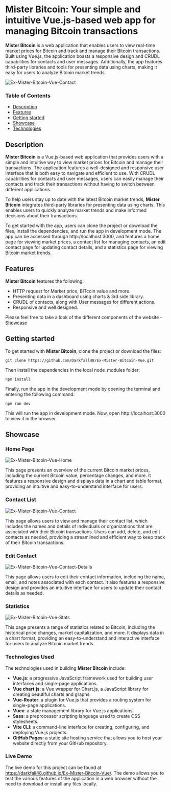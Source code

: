 # Mister Bitcoin: Your simple and intuitive Vue.js-based web app for managing Bitcoin transactions
**Mister Bitcoin** is a web application that enables users to view real-time market prices for Bitcoin and track and manage their Bitcoin transactions. Built using Vue.js, the application boasts a responsive design and CRUDL capabilities for contacts and user messages. Additionally, the app features third-party libraries and tools for presenting data using charts, making it easy for users to analyze Bitcoin market trends.

![Ex-Mister-Bitcoin-Vue-Contact](https://user-images.githubusercontent.com/35638060/220618641-80caebbf-c9bb-463a-bc23-1c000c2fa63f.png)

### Table of Contents
- [Description](#description)
- [Features](#features)
- [Getting started](#getting-started)
- [Showcase](#showcase)
- [Technologies](#technologies-used)

## Description
**Mister Bitcoin** is a Vue.js-based web application that provides users with a simple and intuitive way to view market prices for Bitcoin and manage their transactions. The application features a well-designed and responsive user interface that is both easy to navigate and efficient to use. With CRUDL capabilities for contacts and user messages, users can easily manage their contacts and track their transactions without having to switch between different applications.

To help users stay up to date with the latest Bitcoin market trends, **Mister Bitcoin** integrates third-party libraries for presenting data using charts. This enables users to quickly analyze market trends and make informed decisions about their transactions.

To get started with the app, users can clone the project or download the files, install the dependencies, and run the app in development mode. The app can be accessed through http://localhost:3000, and features a home page for viewing market prices, a contact list for managing contacts, an edit contact page for updating contact details, and a statistics page for viewing Bitcoin market trends.

## Features
**Mister Bitcoin** features the following:

<!-- - Simple authentication - store and session storage. -->
- HTTP request for Market price, BITcoin value and more.
- Presenting data in a dashboard using charts & 3rd side library.
- CRUDL of contacts, along with User messages for different actions.
- Responsive and well designed.

Please feel free to take a look of the different components of the website - [Showcase](#showcase)

## Getting started
To get started with **Mister Bitcoin**, clone the project or download the files:
```
git clone https://github.com/Darkfall48/Ex-Mister-Bitcoin-Vue.git
```
Then install the dependencies in the local node_modules folder:
```
npm install
```
Finally, run the app in the development mode by opening the terminal and entering the following command:
```
npm run dev
```
This will run the app in development mode. Now, open http://localhost:3000 to view it in the browser.

## Showcase
### Home Page
![Ex-Mister-Bitcoin-Vue-Home](https://user-images.githubusercontent.com/35638060/220624916-5efef8cd-19d5-43d3-abb0-5f0201bd166c.png)

This page presents an overview of the current Bitcoin market prices, including the current Bitcoin value, percentage changes, and more. It features a responsive design and displays data in a chart and table format, providing an intuitive and easy-to-understand interface for users.

### Contact List
![Ex-Mister-Bitcoin-Vue-Contact](https://user-images.githubusercontent.com/35638060/220625131-c987f145-6fb9-4fda-9a9f-d0d062a9c99f.png)

This page allows users to view and manage their contact list, which includes the names and details of individuals or organizations that are associated with their Bitcoin transactions. Users can add, delete, and edit contacts as needed, providing a streamlined and efficient way to keep track of their Bitcoin transactions.

### Edit Contact
![Ex-Mister-Bitcoin-Vue-Contact-Details](https://user-images.githubusercontent.com/35638060/220624996-d6767d56-7663-4670-8b1d-d847f2ac55bc.png)

This page allows users to edit their contact information, including the name, email, and notes associated with each contact. It also features a responsive design and provides an intuitive interface for users to update their contact details as needed.

### Statistics
![Ex-Mister-Bitcoin-Vue-Stats](https://user-images.githubusercontent.com/35638060/220625054-98d1bd79-ac04-48ca-b05a-21c119babcfe.png)

This page presents a range of statistics related to Bitcoin, including the historical price changes, market capitalization, and more. It displays data in a chart format, providing an easy-to-understand and interactive interface for users to analyze Bitcoin market trends.



### Technologies Used
The technologies used in building **Mister Bitcoin** include:

+ **Vue.js**: a progressive JavaScript framework used for building user interfaces and single-page applications.
+ **Vue chart.js**: a Vue wrapper for Chart.js, a JavaScript library for creating beautiful charts and graphs.
+ **Vue-Router**: a plugin for Vue.js that provides a routing system for single-page applications.
+ **Vuex**: a state management library for Vue.js applications.
+ **Sass**: a preprocessor scripting language used to create CSS stylesheets.
+ **Vite CLI**: a command-line interface for creating, configuring, and deploying Vue.js projects.
+ **GitHub Pages**: a static site hosting service that allows you to host your website directly from your GitHub repository.

### Live Demo
The live demo for this project can be found at https://darkfall48.github.io/Ex-Mister-Bitcoin-Vue/. The demo allows you to test the various features of the application in a web browser without the need to download or install any files locally.
